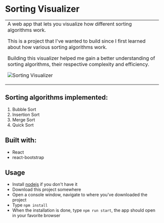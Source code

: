 # Sorting Visualizer

<table>
<tr>
<td>
  A web app that lets you visualize how different sorting algorithms work. 

This is a project that I've wanted to build since I first learned about how various sorting algorithms work.

Building this visualizer helped me gain a better understanding of sorting algorithms, their respective complexity and efficiency.



![Sorting Visualizer](https://github.com/bobel95/sorting-algorithms-visualization/blob/main/public/sorting-visualizer.png?raw=true)
</td>
</tr>
</table>

## Sorting algorithms implemented:

1. Bubble Sort
2. Insertion Sort
3. Merge Sort
4. Quick Sort

## Built with:

* React
* react-bootstrap

## Usage

* Install [nodejs](https://nodejs.org/en/) if you don't have it
* Download this project somewhere
* Open a console window, navigate to where you've downloaded the project
* Type `npm install`
* When the installation is done, type `npm run start`, the app should open in your favorite browser
